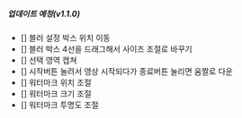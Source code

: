 ##### 업데이트 예정(v1.1.0)
* [] 블러 설정 박스 위치 이동
* [] 블러 박스 4선을 드래그해서 사이즈 조절로 바꾸기
* [] 선택 영역 캡쳐
* [] 시작버튼 눌려서 영상 시작되다가 종료버튼 눌리면 움짤로 다운
* [] 워터마크 위치 조절
* [] 워터마크 크기 조절
* [] 워터마크 투명도 조절
